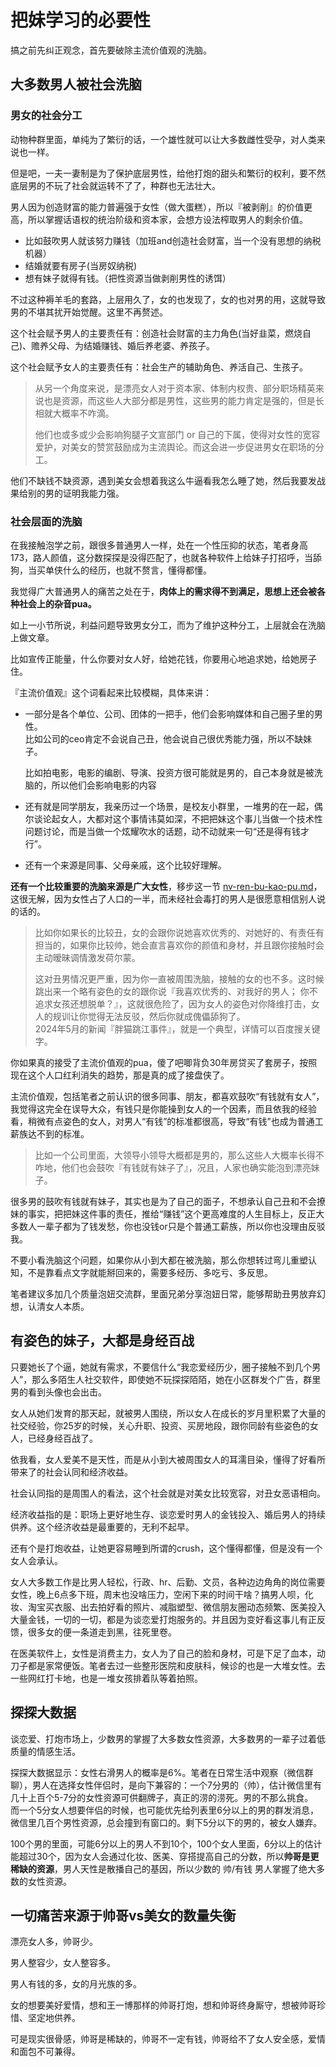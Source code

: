 # 把妹学习的必要性

搞之前先纠正观念，首先要破除主流价值观的洗脑。

## **大多数男人被社会洗脑**

### **男女的社会分工**

动物种群里面，单纯为了繁衍的话，一个雄性就可以让大多数雌性受孕，对人类来说也一样。

但是吧，一夫一妻制是为了保护底层男性，给他打炮的甜头和繁衍的权利，要不然底层男的不玩了社会就运转不了了，种群也无法壮大。

男人因为创造财富的能力普遍强于女性（做大蛋糕），所以『被剥削』的价值更高，所以掌握话语权的统治阶级和资本家，会想方设法榨取男人的剩余价值。

* 比如鼓吹男人就该努力赚钱（加班and创造社会财富，当一个没有思想的纳税机器）
* 结婚就要有房子(当房奴纳税)
* 想有妹子就得有钱。（把性资源当做剥削男性的诱饵）

不过这种褥羊毛的套路，上层用久了，女的也发现了，女的也对男的用，这就导致男的不堪其扰开始觉醒。这里不再赘述。

这个社会赋予男人的主要责任有：创造社会财富的主力角色(当好韭菜，燃烧自己)、赡养父母、为结婚赚钱、婚后养老婆、养孩子。

这个社会赋予女人的主要责任有：社会生产的辅助角色、养活自己、生孩子。

> 从另一个角度来说，是漂亮女人对于资本家、体制内权贵、部分职场精英来说也是资源，而这些人大部分都是男性，这些男的能力肯定是强的，但是长相就大概率不咋滴。
>
> 他们也或多或少会影响狗腿子文宣部门 or 自己的下属，使得对女性的宽容爱护，对美女的赞赏鼓励成为主流舆论。而这会进一步促进男女在职场的分工。

他们不缺钱不缺资源，遇到美女会想着我这么牛逼看我怎么睡了她，然后我要发战果给别的男的证明我能力强。

### 社会层面的洗脑

在我接触泡学之前，跟很多普通男人一样，处在一个性压抑的状态，笔者身高173，路人颜值，这分数探探是没得匹配了，也就各种软件上给妹子打招呼，当舔狗，当买单侠什么的经历，也就不赘言，懂得都懂。

我觉得广大普通男人的痛苦之处在于，**肉体上的需求得不到满足，思想上还会被各种社会上的杂音pua。**

如上一小节所说，利益问题导致男女分工，而为了维护这种分工，上层就会在洗脑上做文章。

比如宣传正能量，什么你要对女人好，给她花钱，你要用心地追求她，给她房子住。

『主流价值观』这个词看起来比较模糊，具体来讲：

*   一部分是各个单位、公司、团体的一把手，他们会影响媒体和自己圈子里的男性。\
    比如公司的ceo肯定不会说自己丑，他会说自己很优秀能力强，所以不缺妹子。

    比如拍电影，电影的编剧、导演、投资方很可能就是男的，自己本身就是被洗脑的，所以他们会影响电影的内容
* 还有就是同学朋友，我亲历过一个场景，是校友小群里，一堆男的在一起，偶尔谈论起女人，大都对这个事情讳莫如深，不把把妹这个事儿当做一个技术性问题讨论，而是当做一个炫耀吹水的话题，动不动就来一句“还是得有钱才行”。
* 还有一个来源是同事、父母亲戚，这个比较好理解。

**还有一个比较重要的洗脑来源是广大女性**，移步这一节 [nv-ren-bu-kao-pu.md](../er-guan-yu-nv-ren/nv-ren-bu-kao-pu.md "mention")， 这很无解，因为女性占了人口的一半，而未经社会毒打的男人是很愿意相信别人说的话的。

> 比如你如果长的比较丑，女的会跟你说她喜欢优秀的、对她好的、有责任有担当的，如果你比较帅，她会直言喜欢你的颜值和身材，并且跟你接触时会主动暧昧调情激发荷尔蒙。
>
> 这对丑男情况更严重，因为你一直被周围洗脑，接触的女的也不多。这时候跳出来一个略有姿色的女的跟你说『我喜欢优秀的、对我好的男人； 你不追求女孩还想脱单？』，这就很危险了，因为女人的姿色对你降维打击，女人的规训让你觉得无法反驳，然后你就成傀儡舔狗了。\
> 2024年5月的新闻『胖猫跳江事件』，就是一个典型，详情可以百度搜关键字。

你如果真的接受了主流价值观的pua，傻了吧唧背负30年房贷买了套房子，按照现在这个人口红利消失的趋势，那是真的成了接盘侠了。

主流价值观，包括笔者之前认识的很多同事、朋友，都喜欢鼓吹“有钱就有女人”，我觉得这完全在误导大众，有钱只是你能操到女人的一个因素，而且依我的经验看，稍微有点姿色的女人，对男人“有钱”的标准都很高，导致“有钱”也成为普通工薪族达不到的标准。

> 比如一个公司里面，大领导小领导大概都是男的，那么这些人大概率长得不咋地，他们也会鼓吹『有钱就有妹子了』，况且，人家也确实能泡到漂亮妹子。

很多男的鼓吹有钱就有妹子，其实也是为了自己的面子，不想承认自己丑和不会撩妹的事实，把把妹这件事的责任，推给“赚钱”这个更高难度的人生目标上，反正大多数人一辈子都为了钱发愁，你也没钱or只是个普通工薪族，所以你也没理由反驳我。

不要小看洗脑这个问题，如果你从小到大都在被洗脑，那么你想转过弯儿重塑认知，不是靠看点文字就能掰回来的，需要多经历、多吃亏、多反思。

笔者建议多加几个质量泡妞交流群，里面兄弟分享泡妞日常，能够帮助丑男放弃幻想，认清女人本质。

## 有姿色的妹子，大都是身经百战

只要她长了个逼，她就有需求，不要信什么“我恋爱经历少，圈子接触不到几个男人”，那么多陌生人社交软件，即使她不玩探探陌陌，她在小区群发个广告，群里男的看到头像也会出击。

女人从她们发育的那天起，就被男人围绕，所以女人在成长的岁月里积累了大量的社交经验，你25岁的时候，关心升职、投资、买房地段，跟你同龄有些姿色的女人，已经身经百战了。

依我看，女人爱美不是天性，而是从小到大被周围女人的耳濡目染，懂得了好看所带来了的社会认同和经济收益。

社会认同指的是周围人的看法，这个社会就是对美女比较宽容，对丑女恶语相向。

经济收益指的是：职场上更好地生存、谈恋爱时男人的金钱投入、婚后男人的持续供养。这个经济收益是最重要的，无利不起早。

还有个是打炮收益，让她更容易睡到所谓的crush，这个懂得都懂，但是没有一个女人会承认。

女人大多数工作是比男人轻松，行政、hr、后勤、文员，各种边边角角的岗位需要女性，晚上6点多下班，周末也没啥压力，空闲下来的时间干啥？搞男人呗，化妆、淘宝买衣服、出去拍好看的照片、减脂塑型、微信朋友圈动态频繁、医美投入大量金钱，一切的一切，都是为谈恋爱打炮服务的。并且因为变好看这事儿有正反馈，很多女的便一条道走到黑，往死里卷。

在医美软件上，女性是消费主力，女人为了自己的脸和身材，可是下足了血本，动刀子都是家常便饭。笔者去过一些整形医院和皮肤科，候诊的也是一大堆女性。去一些网红打卡地，也是一堆女孩排着队等着拍照。

## 探探大数据

谈恋爱、打炮市场上，少数男的掌握了大多数女性资源，大多数男的一辈子过着低质量的情感生活。

探探大数据显示：女性右滑男人的概率是6%。笔者在日常生活中观察（微信群聊），男人在选择女性伴侣时，是向下兼容的：一个7分男的（帅），估计微信里有几十上百个5-7分的女性资源可供翻牌子，真正的涝的涝死。男的不那么挑食。\
而一个5分女人想要伴侣的时候，也可能优先给列表里6分以上的男的群发消息，微信里几百个男性资源，总会撞到有窗口的。剩下5分以下的男的，被女人嫌弃。

100个男的里面，可能6分以上的男人不到10个，100个女人里面，6分以上的估计能超过30个，因为女人会通过化妆、医美、穿搭提高自己的分数，所以**帅哥是更稀缺的资源**，男人天性是散播自己的基因，所以少数的 帅/有钱 男人掌握了绝大多数的女性资源。

## 一切痛苦来源于帅哥vs美女的数量失衡

漂亮女人多，帅哥少。

男人整容少，女人整容多。

男人有钱的多，女的月光族的多。

女的想要美好爱情，想和王一博那样的帅哥打炮，想和帅哥终身厮守，想被帅哥珍惜、坚定地供养。

可是现实很骨感，帅哥是稀缺的，帅哥不一定有钱，帅哥给不了女人安全感，爱情和面包不可兼得。
